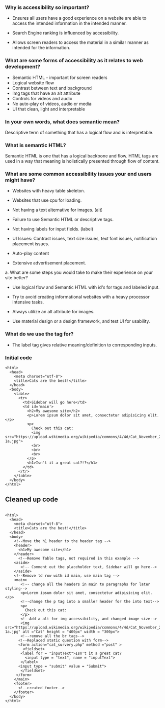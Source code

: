### Why is accessibility so important?

* Ensures all users have a good experience on a website are able to access the intended information in the intended manner.

* Search Engine ranking is influenced by accessibility.

* Allows screen readers to access the material in a similar manner as intended for the information.

### What are some forms of accessibility as it relates to web development?

* Semantic HTML - important for screen readers
* Logical website flow
* Contrast between text and background
* Img tags that have an alt attribute
* Controls for videos and audio
* No auto-play of videos, audio or media
* UI that clean, light and interpretable

### In your own words, what does semantic mean?

Descriptive term of something that has a logical flow and is interpretable.

### What is semantic HTML?

Semantic HTML is one that has a logical backbone and flow. HTML tags are used in a way that meaning is holistically presented through flow of content.

### What are some common accessibility issues your end users might have?

* Websites with heavy table skeleton.

* Websites that use cpu for loading.

* Not having a text alternative for images. (alt)

* Failure to use Semantic HTML or descriptive tags.

* Not having labels for input fields. (label)

* UI Issues: Contrast issues, text size issues, text font issues, notification placement issues.

* Auto-play content

* Extensive advertisement placement.

a. What are some steps you would take to make their experience on your site better?

* Use logical flow and Semantic HTML with id's for tags and labeled input.

* Try to avoid creating informational websites with a heavy processor intensive tasks.

* Always utilize an alt attribute for images.

* Use material design or a design framework, and test UI for usability.


### What do we use the <label> tag for?

* The label tag gives relative meaning/definition to corresponding inputs.

### Initial code

```
<html>
  <head>
    <meta charset="utf-8">
    <title>Cats are the best!</title>
  </head>
  <body>
    <table>
      <tr>
        <td>Sidebar will go here</td>
        <td id='main'>
          <h2>My awesome site</h2>
          <p>Lorem ipsum dolor sit amet, consectetur adipisicing elit.</p>
          <p>
            Check out this cat:
            <img src="https://upload.wikimedia.org/wikipedia/commons/4/4d/Cat_November_2010-1a.jpg">
            <br>
            <br>
            <br>
          </p>
          <h1>Isn't it a great cat?!?</h1>
        </td>
      </tr>
    </table>
  </body>
</html>

```

## Cleaned up code
```

<html>
  <head>
    <meta charset="utf-8">
    <title>Cats are the best!</title>
  </head>
  <body>
    <!--Move the h1 header to the header tag -->
    <header>
      <h1>My awesome site</h1>
    </header>
      <!--Remove Table tags, not required in this example -->
    <aside>
       <!-- Comment out the placeholder text, Sidebar will go here-->
    </aside>
    <!--Remove td row with id main, use main tag -->
    <main>
       <!-- change all the headers in main to paragraphs for later styling-->
       <p>Lorem ipsum dolor sit amet, consectetur adipisicing elit.</p>
       <!--change the p tag into a smaller header for the into text-->
       <p>
         Check out this cat:
       </p>
       <!--Add a alt for img accessibility, and changed image size-->
       <img src="https://upload.wikimedia.org/wikipedia/commons/4/4d/Cat_November_2010-1a.jpg" alt ="Cat" height = "400px" width = "300px">
       <!--remove all the br tags-->
      <!--Replaced static question with form-->
      <form action="cat_survery.php" method ="post" >
        <fieldset>
       <label for = "inputText">Isn't it a great cat?
         <input type = "text", name = "inputText">  
       </label>
      <input type = "submit" value = "Submit">
       </fieldset>
     </form>
    </main>
    <footer>
      <!--created footer-->
    </footer>
  </body>
</html>



```
